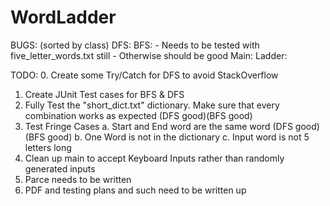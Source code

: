 # WordLadder

BUGS: (sorted by class)
  DFS:
  BFS:
    - Needs to be tested with five_letter_words.txt still
    - Otherwise should be good
  Main:
  Ladder:
  

TODO:
0. Create some Try/Catch for DFS to avoid StackOverflow
1. Create JUnit Test cases for BFS & DFS
2. Fully Test the "short_dict.txt" dictionary. Make sure that every combination works as expected (DFS good)(BFS good)
3. Test Fringe Cases
  a. Start and End word are the same word (DFS good)(BFS good)
  b. One Word is not in the dictionary
  c. Input word is not 5 letters long
4. Clean up main to accept Keyboard Inputs rather than randomly generated inputs
5. Parce needs to be written
6. PDF and testing plans and such need to be written up
